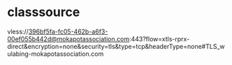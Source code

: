 # classsource
vless://396bf5fa-fc05-462b-a6f3-00ef055b442d@mokapotassociation.com:443?flow=xtls-rprx-direct&encryption=none&security=tls&type=tcp&headerType=none#TLS_wulabing-mokapotassociation.com

